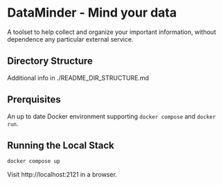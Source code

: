 # DataMinder - Mind your data

A toolset to help collect and organize your important information, without dependence any particular external service.

## Directory Structure

Additional info in ./README_DIR_STRUCTURE.md

## Prerquisites

An up to date Docker environment supporting `docker compose` and `docker run`.

## Running the Local Stack

```sh
docker compose up
```

Visit http://localhost:2121 in a browser.